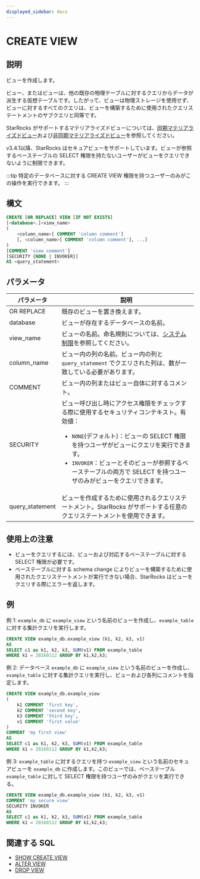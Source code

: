 ```yaml
---
displayed_sidebar: docs
---
```


# CREATE VIEW

## 説明

ビューを作成します。

ビュー、またはビューは、他の既存の物理テーブルに対するクエリからデータが派生する仮想テーブルです。したがって、ビューは物理ストレージを使用せず、ビューに対するすべてのクエリは、ビューを構築するために使用されたクエリステートメントのサブクエリと同等です。

StarRocks がサポートするマテリアライズドビューについては、[同期マテリアライズドビュー](../../../using_starrocks/Materialized_view-single_table.md)および[非同期マテリアライズドビュー](../../../using_starrocks/async_mv/Materialized_view.md)を参照してください。

v3.4.1以降、StarRocks はセキュアビューをサポートしています。ビューが参照するベーステーブルの SELECT 権限を持たないユーザーがビューをクエリできないように制限できます。

:::tip
特定のデータベースに対する CREATE VIEW 権限を持つユーザーのみがこの操作を実行できます。
:::

## 構文

```SQL
CREATE [OR REPLACE] VIEW [IF NOT EXISTS]
[<database>.]<view_name>
(
    <column_name>[ COMMENT 'column comment']
    [, <column_name>[ COMMENT 'column comment'], ...]
)
[COMMENT 'view comment']
[SECURITY {NONE | INVOKER}]
AS <query_statement>
```

## パラメータ

| **パラメータ** | **説明**                                                      |
| -------------- | ------------------------------------------------------------- |
| OR REPLACE     | 既存のビューを置き換えます。                                  |
| database       | ビューが存在するデータベースの名前。                           |
| view_name      | ビューの名前。命名規則については、[システム制限](../../System_limit.md)を参照してください。 |
| column_name    | ビュー内の列の名前。ビュー内の列と `query_statement` でクエリされた列は、数が一致している必要があります。 |
| COMMENT        | ビュー内の列またはビュー自体に対するコメント。                |
| SECURITY       | ビュー呼び出し時にアクセス権限をチェックする際に使用するセキュリティコンテキスト。有効値：<ul><li>`NONE`(デフォルト)：ビューの SELECT 権限を持つユーザがビューにクエリを実行できます。</li><li>`INVOKER`：ビューとそのビューが参照するベーステーブルの両方で SELECT を持つユーザのみがビューをクエリできます。</li></ul> |
| query_statement| ビューを作成するために使用されるクエリステートメント。StarRocks がサポートする任意のクエリステートメントを使用できます。 |

## 使用上の注意

- ビューをクエリするには、ビューおよび対応するベーステーブルに対する SELECT 権限が必要です。
- ベーステーブルに対する schema change によりビューを構築するために使用されたクエリステートメントが実行できない場合、StarRocks はビューをクエリする際にエラーを返します。

## 例

例 1: `example_db` に `example_view` という名前のビューを作成し、`example_table` に対する集計クエリを実行します。

```SQL
CREATE VIEW example_db.example_view (k1, k2, k3, v1)
AS
SELECT c1 as k1, k2, k3, SUM(v1) FROM example_table
WHERE k1 = 20160112 GROUP BY k1,k2,k3;
```

例 2: データベース `example_db` に `example_view` という名前のビューを作成し、`example_table` に対する集計クエリを実行し、ビューおよび各列にコメントを指定します。

```SQL
CREATE VIEW example_db.example_view
(
    k1 COMMENT 'first key',
    k2 COMMENT 'second key',
    k3 COMMENT 'third key',
    v1 COMMENT 'first value'
)
COMMENT 'my first view'
AS
SELECT c1 as k1, k2, k3, SUM(v1) FROM example_table
WHERE k1 = 20160112 GROUP BY k1,k2,k3;
```

例 3: `example_table` に対するクエリを持つ `example_view` という名前のセキュアビューを `example_db` に作成します。このビューでは、ベーステーブル `example_table` に対して SELECT 権限を持つユーザのみがクエリを実行できる。

```SQL
CREATE VIEW example_db.example_view (k1, k2, k3, v1)
COMMENT 'my secure view'
SECURITY INVOKER
AS
SELECT c1 as k1, k2, k3, SUM(v1) FROM example_table
WHERE k1 = 20160112 GROUP BY k1,k2,k3;
```

## 関連する SQL

- [SHOW CREATE VIEW](SHOW_CREATE_VIEW.md)
- [ALTER VIEW](ALTER_VIEW.md)
- [DROP VIEW](DROP_VIEW.md)